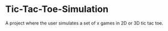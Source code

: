 # Tic-Tac-Toe-Simulation
A project where the user simulates a set of x games in 2D or 3D tic tac toe.
